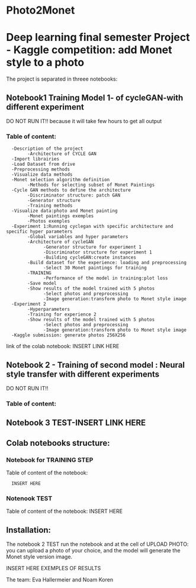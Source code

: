# Photo2Monet

# Deep learning final semester Project - Kaggle competition: add Monet style to a photo

The project is separated in threee notebooks:

## Notebook1  Training Model 1- of cycleGAN-with different experiment

DO NOT RUN IT!! because it will take few hours to get all output


### Table of content:

      -Description of the project
            -Architecture of CYCLE GAN
      -Import librairies
      -Load Dataset from drive
      -Preprocessing methods
      -Visualize data methods
      -Monet selection algorithm definition
            -Methods for selecting subset of Monet Paintings
      -Cycle GAN methods to define the architecture
            -Discriminator structure: patch GAN
            -Generator structure
            -Training methods
      -Visualize data:photo and Monet painting
            -Monet paintings exemples
            -Photos exemples
      -Experiment 1:Running cyclegan with specific architecture and specific hyper parameters
            -Global variables and hyper parameters
            -Architecture of cycleGAN
                  -Generator structure for experiment 1
                  -Discriminator structure for experiment 1
                  -Building cycleGAN:create instances
            -Build dataset for the experience: loading and preprocessing
                  -Select 30 Monet paintings for training
            -TRAINING
                  -Performance of the model in training:plot loss
            -Save model
            -Show results of the model trained with 5 photos
                  -Select photos and preprocessing
                  -Image generation:transform photo to Monet style image
      -Experiment 2
            -Hyperparameters
            -Training for experience 2
            -Show results of the model trained with 5 photos
                  -Select photos and preprocessing
                  -Image generation:transform photo to Monet style image
      -Kaggle submission: generate photos 256X256

link of the colab notebook: INSERT LINK HERE


## Notebook 2 - Training of second model : Neural style transfer with different experiments
DO NOT RUN IT!!
### Table of content:


## Notebook 3 TEST-INSERT LINK HERE


## Colab notebooks structure:

### Notebook for TRAINING STEP
Table of content of the notebook:

      INSERT HERE


### Notenook TEST
Table of content of the notebook:
      INSERT HERE
      
 ## Installation:
 The notebook 2 TEST run the notebook and at the cell of UPLOAD PHOTO: you can upload a photo of your choice, and the model will generate the Monet style version image.
 
 INSERT HERE EXEMPLES OF RESULTS
 
 The team: Eva Hallermeier and Noam Koren
